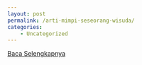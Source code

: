 ```yaml
---
layout: post
permalink: /arti-mimpi-seseorang-wisuda/
categories:
    - Uncategorized
---
```


[Baca Selengkapnya](/09)